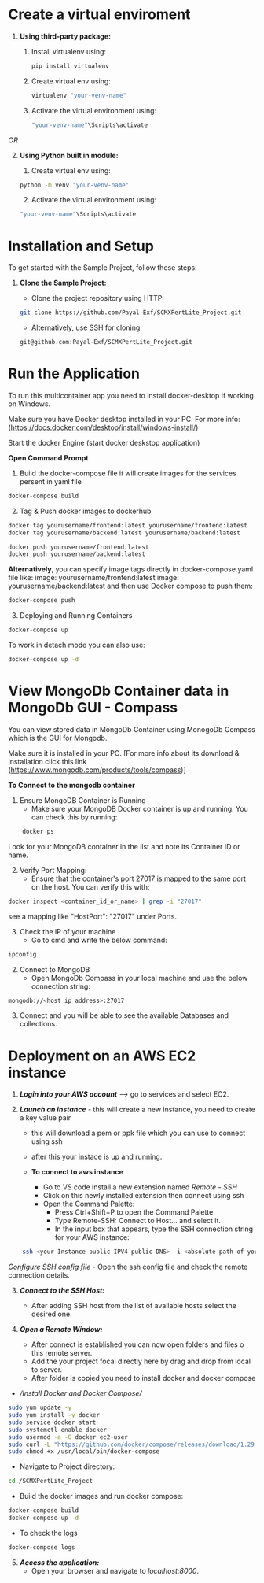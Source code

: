 # Create a virtual enviroment
1. **Using third-party package:**
    1. Install virtualenv using: 

        ```bash
        pip install virtualenv
        ```
    2. Create virtual env using:

        ```bash 
        virtualenv "your-venv-name"
        ```
    3. Activate the virtual environment using:

        ```bash 
        "your-venv-name"\Scripts\activate
        ```

*OR*

2. **Using Python built in module:**
    
    1. Create virtual env using:

    ```bash 
    python -m venv "your-venv-name"
    ```
    2. Activate the virtual environment using:

    ```bash 
    "your-venv-name"\Scripts\activate
    ```

# Installation and Setup
To get started with the Sample Project, follow these steps:

1. **Clone the Sample Project:**

    - Clone the project repository using HTTP:
     ```bash
     git clone https://github.com/Payal-Exf/SCMXPertLite_Project.git
     ```
    - Alternatively, use SSH for cloning:
     ```bash
     git@github.com:Payal-Exf/SCMXPertLite_Project.git
     ```

# Run the Application

To run this multicontainer app you need to install docker-desktop if working on Windows.

Make sure you have Docker desktop installed in your PC.
 For more info: (https://docs.docker.com/desktop/install/windows-install/)

Start the docker Engine (start docker deskstop application)

**Open Command Prompt**
1. Build the docker-compose file it will create images for the services persent in yaml file

```bash
docker-compose build
```

2. Tag & Push docker images to dockerhub

``` bash
docker tag yourusername/frontend:latest yourusername/frontend:latest
docker tag yourusername/backend:latest yourusername/backend:latest

docker push yourusername/frontend:latest
docker push yourusername/backend:latest
```
**Alternatively**, you can specify image tags directly in docker-compose.yaml file like:
image: yourusername/frontend:latest
image: yourusername/backend:latest
and then use Docker compose to push them:

```bash 
docker-compose push
```

3. Deploying and Running Containers

```bash 
docker-compose up
```

To work in detach mode you can also use:

``` bash 
docker-compose up -d 
```

# View MongoDb Container data in MongoDb GUI - Compass
You can view stored data in MongoDb Container using MonogoDb Compass which is the GUI for Mongodb.

Make sure it is installed in your PC. 
[For more info about its download & installation click this link (https://www.mongodb.com/products/tools/compass)]

**To Connect to the mongodb container**

1. Ensure MongoDB Container is Running
    - Make sure your MongoDB Docker container is up and running. You can check this by running:

``` bash 
    docker ps
```
Look for your MongoDB container in the list and note its Container ID or name. 

2. Verify Port Mapping:
    - Ensure that the container's port 27017 is mapped to the same port on the host. You can verify this with:

``` bash
docker inspect <container_id_or_name> | grep -i "27017"
```
see a mapping like "HostPort": "27017" under Ports.

3. Check the IP of your machine
    - Go to cmd and write the below command: 

``` bash 
ipconfig
```

2. Connect to MongoDB 
    - Open MongoDb Compass in your local machine and use the below connection string:

``` bash
mongodb://<host_ip_address>:27017
```
3. Connect and you will be able to see the available Databases and collections.

# Deployment on an AWS EC2 instance
1. ***Login into your AWS account*** --> go to services and select EC2.

2. ***Launch an instance*** - this will create a new instance, you need to create a key value pair
    - this will download a pem or ppk file which you can use to connect using ssh
    - after this your instace is up and running.

    - **To connect to aws instance**
        - Go to VS code install a new extension named *Remote - SSH*
        - Click on this newly installed extension then connect using ssh
        - Open the Command Palette:
            - Press Ctrl+Shift+P to open the Command Palette.
            - Type Remote-SSH: Connect to Host... and select it.
            - In the input box that appears, type the SSH connection string for your AWS instance:
        
```bash
    ssh <your Instance public IPV4 public DNS> -i <absolute path of your PEM file>
```
*Configure SSH config file* - Open the ssh config file and check the remote connection details.

3. ***Connect to the SSH Host:***
    - After adding SSH host from the list of available hosts select the desired one.

4. ***Open a Remote Window:***
    - After connect is established you can now open folders and files o this remote server.
    - Add the your project focal directly here by drag and drop from local to server.
    - After folder is copied you need to install docker and docker compose
- */Install Docker and Docker Compose/*
    
```bash
sudo yum update -y
sudo yum install -y docker
sudo service docker start
sudo systemctl enable docker
sudo usermod -a -G docker ec2-user
sudo curl -L "https://github.com/docker/compose/releases/download/1.29.2/docker-compose-$(uname -s)-$(uname -m)" -o /usr/local/bin/docker-compose
sudo chmod +x /usr/local/bin/docker-compose
```
- Navigate to Project directory:
```bash
cd /SCMXPertLite_Project
```

- Build the docker images and run docker compose:
```bash
docker-compose build
docker-compose up -d
```
- To check the logs
```bash
docker-compose logs
```
5. ***Access the application:***
    - Open your browser and navigate to *localhost:8000*.


